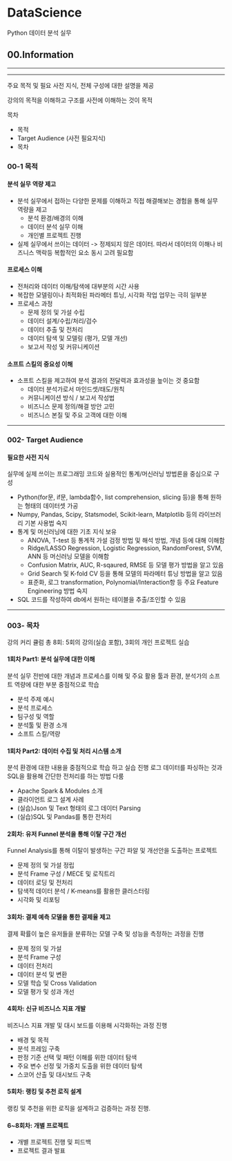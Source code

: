 # DataScience
Python 데이터 분석 실무

## 00.Information
-------------------------------------------------
-------------------------------------------------
주요 목적 및 필요 사전 지식, 전체 구성에 대한 설명을 제공

강의의 목적을 이해하고 구조를 사전에 이해하는 것이 목적

목차 
- 목적
- Target Audience (사전 필요지식)
- 목차

### 00-1 목적

#### 분석 실무 역량 제고
  * 분석 실무에서 접하는 다양한 문제를 이해하고 직접 해결해보는 경험을 통해 실무 역량을 제고
    * 분석 환경/배경의 이해
    * 데이터 분석 실무 이해
    * 개인별 프로젝트 진행
   * 실제 실무에서 쓰이는 데이터 -> 정제되지 않은 데이터. 따라서 데이터의 이해나 비즈니스 맥락등 복합적인 요소 동시 고려 필요함

#### 프로세스 이해
  * 전처리와 데이터 이해/탐색에 대부분의 시간 사용
  * 복잡한 모델링이나 최적화된 파라메터 튜닝, 시각화 작업 업무는 극히 일부분
  * 프로세스 과정
    * 문제 정의 및 가설 수립
    * 데이터 설계/수립/처리/검수
    * 데이터 추출 및 전처리
    * 데이터 탐색 및 모델링 (평가, 모델 개선)
    * 보고서 작성 및 커뮤니케이션

#### 소프트 스킬의 중요성 이해
  * 소프트 스킬을 제고하여 분석 결과의 전달력과 효과성을 높이는 것 중요함
    * 데이터 분석가로서 마인드셋/태도/원칙
    * 커뮤니케이션 방식 / 보고서 작성법
    * 비즈니스 문제 정의/해결 방안 고민
    * 비즈니스 본질 및 주요 고객에 대한 이해


-------------------------------------------------
### 002- Target Audience

#### 필요한 사전 지식

실무에 실제 쓰이는 프로그래밍 코드와 실용적인 통계/머신러닝 방법론을 중심으로 구성

* Python(for문, if문, lambda함수, list comprehension, slicing 등)을 통해 원하는 형태의 데이터셋 가공
* Numpy, Pandas, Scipy, Statsmodel, Scikit-learn, Matplotlib 등의 라이브러리 기본 사용법 숙지
* 통계 및 머신러닝에 대한 기초 지식 보유
  * ANOVA, T-test 등 통계적 가설 검정 방법 및 해석 방법, 개념 등에 대해 이해함
  * Ridge/LASSO Regression, Logistic Regression, RandomForest, SVM, ANN 등 머신러닝 모델을 이해함
  * Confusion Matrix, AUC, R-sqaured, RMSE 등 모델 평가 방법을 알고 있음
  * Grid Search 및 K-fold CV 등을 통해 모델의 파라메터 튜닝 방법을 알고 있음
  * 표준화, 로그 transformation, Polynomial/Interaction항 등 주요 Feature Engineering 방법 숙지
* SQL 코드를 작성하여 db에서 원하는 테이블을 추출/조인할 수 있음
---------------------------------------------------------------------
### 003- 목차

강의 커리 큘럼 총 8회: 5회의 강의(실습 포함), 3회의 개인 프로젝트 실습

#### 1회차 Part1: 분석 실무에 대한 이해

분석 실무 전반에 대한 개념과 프로세스를 이해 및 주요 활용 툴과 환경, 분석가의 소프트 역량에 대한 부분 중점적으로 학습

* 분석 주제 예시
* 분석 프로세스
* 팀구성 및 역할
* 분석툴 및 환경 소개
* 소프트 스킬/역량

#### 1회차 Part2: 데이터 수집 및 처리 시스템 소개

분석 환경에 대한 내용을 중점적으로 학습 하고 실습 진행
로그 데이터를 파싱하는 것과 SQL을 활용해 간단한 전처리를 하는 방법 다룸

* Apache Spark & Modules 소개
* 클라이언트 로그 설계 사례
* (실습)Json 및 Text 형태의 로그 데이터 Parsing
* (실습)SQL 및 Pandas를 통한 전처리


#### 2회차: 유저 Funnel 분석을 통해 이탈 구간 개선
Funnel Analysis를 통해 이탈이 발생하는 구간 파알 및 개선안을 도출하는 프로젝트

* 문제 정의 및 가설 정립
* 분석 Frame 구성 / MECE 및 로직트리
* 데이터 로딩 및 전처리
* 탐색적 데이터 분석 / K-means를 활용한 클러스터링
* 시각화 및 리포팅

#### 3회차: 결제 예측 모델을 통한 결제율 제고
결제 확률이 높은 유저들을 분류하는 모델 구축 및 성능을 측정하는 과정을 진행

* 문제 정의 및 가설
* 분석 Frame 구성
* 데이터 전처리
* 데이터 분석 및 변환
* 모델 학습 및 Cross Validation
* 모델 평가 및 성과 개선

#### 4회차: 신규 비즈니스 지표 개발
비즈니스 지표 개발 및 대시 보드를 이용해 시각화하는 과정 진행

* 배경 및 목적
* 분석 프레임 구축
* 판정 기준 선택 및 패턴 이해를 위한 데이터 탐색
* 주요 변수 선정 및 가중치 도출을 위한 데이터 탐색
* 스코어 산출 및 대시보드 구축

#### 5회차: 랭킹 및 추천 로직 설계
랭킹 및 추천을 위한 로직을 설계하고 검증하는 과정 진행.

#### 6~8회차: 개별 프로젝트

* 개별 프로젝트 진행 및 피드백
* 프로젝트 결과 발표
